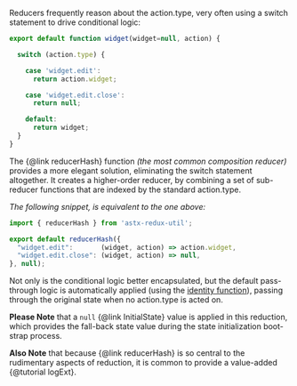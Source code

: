 Reducers frequently reason about the action.type, very often using a
switch statement to drive conditional logic:

```js
export default function widget(widget=null, action) {

  switch (action.type) {

    case 'widget.edit':
      return action.widget;

    case 'widget.edit.close':
      return null;

    default:
      return widget;
  }
}
```

The {@link reducerHash} function *(the most common composition
reducer)* provides a more elegant solution, eliminating the switch
statement altogether.  It creates a higher-order reducer, by combining
a set of sub-reducer functions that are indexed by the standard
action.type.

*The following snippet, is equivalent to the one above:*
```js
import { reducerHash } from 'astx-redux-util';

export default reducerHash({
  "widget.edit":       (widget, action) => action.widget,
  "widget.edit.close": (widget, action) => null,
}, null);
```

Not only is the conditional logic better encapsulated, but the default
pass-through logic is automatically applied (using the [identity
function](https://lodash.com/docs#identity)), passing through the
original state when no action.type is acted on.

**Please Note** that a `null` {@link InitialState} value is applied in
this reduction, which provides the fall-back state value during the
state initialization boot-strap process.

**Also Note** that because {@link reducerHash} is so central to the
rudimentary aspects of reduction, it is common to provide a
value-added {@tutorial logExt}.
